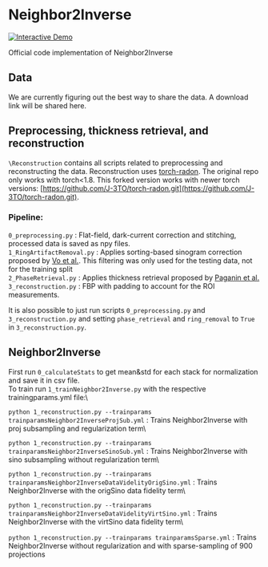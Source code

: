 # Neighbor2Inverse
[![Interactive Demo](https://img.shields.io/badge/Interactive%20Demo-0099FF
)](https://j-3to.github.io/Neighbor2Inverse/)

Official code implementation of Neighbor2Inverse

## Data
We are currently figuring out the best way to share the data. A download link will be shared here.

## Preprocessing, thickness retrieval, and reconstruction
```\Reconstruction``` contains all scripts related to preprocessing and reconstructing the data. Reconstruction uses [torch-radon](https://github.com/matteo-ronchetti/torch-radon). 
The original repo only works with torch<1.8. This forked version works with newer torch versions: [https://github.com/J-3TO/torch-radon.git](https://github.com/J-3TO/torch-radon.git).


### Pipeline: 
```0_preprocessing.py``` : Flat-field, dark-current correction and stitching, processed data is saved as npy files.\
```1_RingArtifactRemoval.py``` : Applies sorting-based sinogram correction proposed by [Vo et al.](https://opg.optica.org/oe/fulltext.cfm?uri=oe-26-22-28396&id=399265). This filtering was only used for the testing data, not for the training split\
```2_PhaseRetrieval.py``` : Applies thickness retrieval proposed by [Paganin et al.](https://onlinelibrary.wiley.com/doi/10.1046/j.1365-2818.2002.01010.x)\
```3_reconstruction.py``` : FBP with padding to account for the ROI measurements.

It is also possible to just run scripts ```0_preprocessing.py``` and ```3_reconstruction.py``` and setting ```phase_retrieval``` and ```ring_removal``` to ```True``` in ```3_reconstruction.py```.

## Neighbor2Inverse
First run ```0_calculateStats``` to get mean&std for each stack for normalization and save it in csv file.\
To train run ```1_trainNeighbor2Inverse.py``` with the respective trainingparams.yml file:\

```python 1_reconstruction.py --trainparams trainparamsNeighbor2InverseProjSub.yml``` : Trains Neighbor2Inverse with proj subsampling and regularization term\

```python 1_reconstruction.py --trainparams trainparamsNeighbor2InverseSinoSub.yml``` : Trains Neighbor2Inverse with sino subsampling without regularization term\

```python 1_reconstruction.py --trainparams trainparamsNeighbor2InverseDataVidelityOrigSino.yml``` : Trains Neighbor2Inverse with the origSino data fidelity term\

```python 1_reconstruction.py --trainparams trainparamsNeighbor2InverseDataVidelityVirtSino.yml``` : Trains Neighbor2Inverse with the virtSino data fidelity term\

```python 1_reconstruction.py --trainparams trainparamsSparse.yml``` : Trains Neighbor2Inverse without regularization and with sparse-sampling of 900 projections






